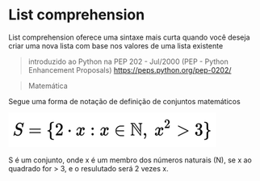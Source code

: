# List comprehension

List comprehension oferece uma sintaxe mais curta quando você deseja criar uma nova lista com base nos valores de uma lista existente

> introduzido ao Python na PEP 202 - Jul/2000 (PEP - Python Enhancement Proposals)
https://peps.python.org/pep-0202/

> Matemática

Segue uma forma de notação de definição de conjuntos matemáticos

![notation](./notation.png)

S é um conjunto, onde x é um membro dos números naturais (N), se x ao quadrado for > 3, e o resulutado será 2 vezes x.
